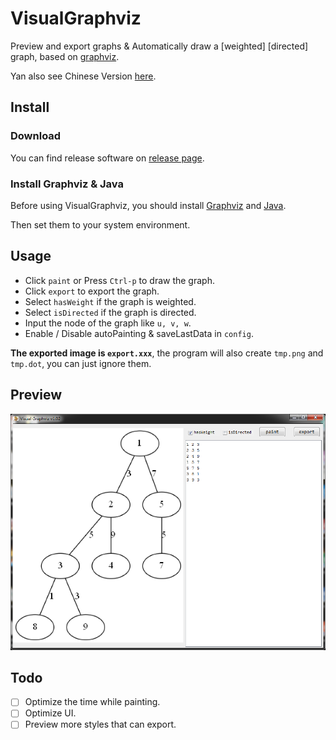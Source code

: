 # VisualGraphviz
Preview and export graphs & Automatically draw a [weighted] [directed] graph, based on [graphviz](http://www.graphviz.org/).

Yan also see Chinese Version [here](/README_CN.md).

## Install
### Download
You can find release software on [release page](https://github.com/xehoth/VisualGraphviz/releases).

### Install Graphviz & Java
Before using VisualGraphviz, you should install [Graphviz](http://www.graphviz.org/) and [Java](https://www.java.com).

Then set them to your system environment.

## Usage
- Click `paint` or Press `Ctrl-p` to draw the graph.
- Click `export` to export the graph.
- Select `hasWeight` if the graph is weighted.
- Select `isDirected` if the graph is directed.
- Input the node of the graph like `u, v, w`.
- Enable / Disable autoPainting & saveLastData in `config`.

**The exported image is `export.xxx`**, the program will also create `tmp.png` and `tmp.dot`, you can just ignore them.

## Preview
![Preview](/preview.png)

## Todo
- [ ] Optimize the time while painting.
- [ ] Optimize UI.
- [ ] Preview more styles that can export.